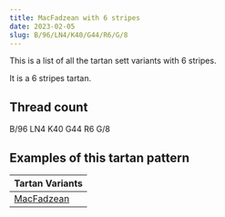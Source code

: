 ```yaml
---
title: MacFadzean with 6 stripes
date: 2023-02-05
slug: B/96/LN4/K40/G44/R6/G/8
---
```

This is a list of all the tartan sett variants with 6 stripes.

It is a 6 stripes tartan.


## Thread count
B/96 LN4 K40 G44 R6 G/8

## Examples of this tartan pattern

| Tartan Variants |
|---------------|
| [MacFadzean](/variants/b/96/ln4/k40/g44/r6/g/8-b304080-g008000-k000000-lne0e0e0-rc00000)||
